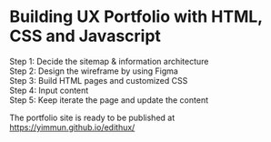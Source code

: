# Building UX Portfolio with HTML, CSS and Javascript 

Step 1: Decide the sitemap & information architecture  <br>
Step 2: Design the wireframe by using Figma <br>
Step 3: Build HTML pages and customized CSS  <br>
Step 4: Input content  <br>
Step 5: Keep iterate the page and update the content <br> 


 The portfolio site is ready to be published at https://yimmun.github.io/edithux/
